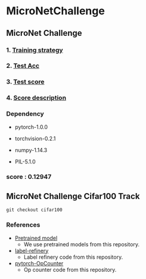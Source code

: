# MicroNetChallenge

## MicroNet Challenge

### 1. [Training strategy](./Train.md)
### 2. [Test Acc](Test.md)
### 3. [Test score](Score.md)
### 4. [Score description](Description.md)

### Dependency

* pytorch-1.0.0

* torchvision-0.2.1

* numpy-1.14.3

* PIL-5.1.0

### score : 0.12947

## MicroNet Challenge Cifar100 Track
```
git checkout cifar100
```

### References
* [Pretrained model](https://github.com/rwightman/gen-efficientnet-pytorch) 
  * We use pretrained models from this repository.
* [label-refinery](https://github.com/hessamb/label-refinery) 
  * Label refinery code from this repository.
* [pytorch-OpCounter](https://github.com/Lyken17/pytorch-OpCounter) 
  * Op counter code from this repository.


